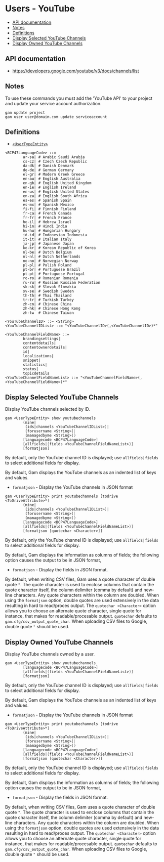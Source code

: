 # Users - YouTube
- [API documentation](#api-documentation)
- [Notes](#notes)
- [Definitions](#definitions)
- [Display Selected YouTube Channels](#display-selected-youtube-channels)
- [Display Owned YouTube Channels](#display-owned-youtube-channels)

## API documentation
* https://developers.google.com/youtube/v3/docs/channels/list

## Notes
To use these commands you must add the 'YouTube API' to your project and update your service account authorization.
```
gam update project
gam user user@domain.com update serviceaccount
```

## Definitions
* [`<UserTypeEntity>`](Collections-of-Users)
```
<BCP47LanguageCode> ::=
        ar-sa| # Arabic Saudi Arabia
        cs-cz| # Czech Czech Republic
        da-dk| # Danish Denmark
        de-de| # German Germany
        el-gr| # Modern Greek Greece
        en-au| # English Australia
        en-gb| # English United Kingdom
        en-ie| # English Ireland
        en-us| # English United States
        en-za| # English South Africa
        es-es| # Spanish Spain
        es-mx| # Spanish Mexico
        fi-fi| # Finnish Finland
        fr-ca| # French Canada
        fr-fr| # French France
        he-il| # Hebrew Israel
        hi-in| # Hindi India
        hu-hu| # Hungarian Hungary
        id-id| # Indonesian Indonesia
        it-it| # Italian Italy
        ja-jp| # Japanese Japan
        ko-kr| # Korean Republic of Korea
        nl-be| # Dutch Belgium
        nl-nl| # Dutch Netherlands
        no-no| # Norwegian Norway
        pl-pl| # Polish Poland
        pt-br| # Portuguese Brazil
        pt-pt| # Portuguese Portugal
        ro-ro| # Romanian Romania
        ru-ru| # Russian Russian Federation
        sk-sk| # Slovak Slovakia
        sv-se| # Swedish Sweden
        th-th| # Thai Thailand
        tr-tr| # Turkish Turkey
        zh-cn| # Chinese China
        zh-hk| # Chinese Hong Kong
        zh-tw  # Chinese Taiwan

<YouTubeChannelID> ::= <String>
<YouTubeChannelIDList> ::= "<YouTubeChannelID>(,<YouTubeChannelID>)*"

<YouTubeChannelFieldName> ::=
        brandingsettings|
        contentdetails|
        contentownerdetails|
        id|
        localizations|
        snippet|
        statistics|
        status|
        topicdetails
<YouTubeChannelFieldNameList> ::= "<YouTubeChannelFieldName>(,<YouTubeChannelFieldName>)*"
```
## Display Selected YouTube Channels
Display YouTube channels selected by ID.
```
gam <UserTypeEntity> show youtubechannels
        (mine|
         (ids|channels <YouTubeChannelIDList>)|
         (forusername <String>)|
         (managedbyme <String>))
        [languagecode <BCP47LanguageCode>]
        [allfields|(fields <YouTubeChannelFieldNameList>)]
        [formatjson]
```
By default, only the YouTube channel ID is displayed; use `allfields|fields` to select additional fields for display.

By default, Gam displays the YouTube channels as an indented list of keys and values.
* `formatjson` - Display the YouTube channels in JSON format

```
gam <UserTypeEntity> print youtubechannels [todrive <ToDriveAttribute>*]
        (mine|
         (ids|channels <YouTubeChannelIDList>)|
         (forusername <String>)|
         (managedbyme <String>))
        [languagecode <BCP47LanguageCode>]
        [allfields|(fields <YouTubeChannelFieldNameList>)]
        [formatjson [quotechar <Character>]]
```
By default, only the YouTube channel ID is displayed; use `allfields|fields` to select additional fields for display.

By default, Gam displays the information as columns of fields; the following option causes the output to be in JSON format,
* `formatjson` - Display the fields in JSON format.

By default, when writing CSV files, Gam uses a quote character of double quote `"`. The quote character is used to enclose columns that contain
the quote character itself, the column delimiter (comma by default) and new-line characters. Any quote characters within the column are doubled.
When using the `formatjson` option, double quotes are used extensively in the data resulting in hard to read/proces output.
The `quotechar <Character>` option allows you to choose an alternate quote character, single quote for instance, that makes for readable/procesable output.
`quotechar` defaults to `gam.cfg/csv_output_quote_char`. When uploading CSV files to Google, double quote `"` should be used.

## Display Owned YouTube Channels
Display YouTube channels owned by a user.
```
gam <UserTypeEntity> show youtubechannels
        [languagecode <BCP47LanguageCode>]
        [allfields|(fields <YouTubeChannelFieldNameList>)]
        [formatjson]
```
By default, only the YouTube channel ID is displayed; use `allfields|fields` to select additional fields for display.

By default, Gam displays the YouTube channels as an indented list of keys and values.
* `formatjson` - Display the YouTube channels in JSON format

```
gam <UserTypeEntity> print youtubechannels [todrive <ToDriveAttribute>*]
        (mine|
         (ids|channels <YouTubeChannelIDList>)|
         (forusername <String>)|
         (managedbyme <String>))
        [languagecode <BCP47LanguageCode>]
        [allfields|(fields <YouTubeChannelFieldNameList>)]
        [formatjson [quotechar <Character>]]
```
By default, only the YouTube channel ID is displayed; use `allfields|fields` to select additional fields for display.

By default, Gam displays the information as columns of fields; the following option causes the output to be in JSON format,
* `formatjson` - Display the fields in JSON format.

By default, when writing CSV files, Gam uses a quote character of double quote `"`. The quote character is used to enclose columns that contain
the quote character itself, the column delimiter (comma by default) and new-line characters. Any quote characters within the column are doubled.
When using the `formatjson` option, double quotes are used extensively in the data resulting in hard to read/proces output.
The `quotechar <Character>` option allows you to choose an alternate quote character, single quote for instance, that makes for readable/procesable output.
`quotechar` defaults to `gam.cfg/csv_output_quote_char`. When uploading CSV files to Google, double quote `"` should be used.

